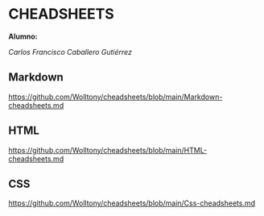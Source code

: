 # CHEADSHEETS

**Alumno:**

*Carlos Francisco Caballero Gutiérrez*

## Markdown
https://github.com/Wolltony/cheadsheets/blob/main/Markdown-cheadsheets.md

## HTML
https://github.com/Wolltony/cheadsheets/blob/main/HTML-cheadsheets.md

## CSS
https://github.com/Wolltony/cheadsheets/blob/main/Css-cheadsheets.md
